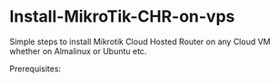 # Install-MikroTik-CHR-on-vps

Simple steps to install Mikrotik Cloud Hosted Router on any Cloud VM whether on Almalinux or Ubuntu etc.

Prerequisites:
